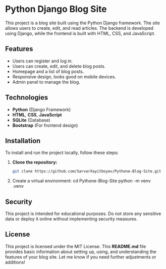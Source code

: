 # Python Django Blog Site

This project is a blog site built using the Python Django framework. The site allows users to create, edit, and read articles. The backend is developed using Django, while the frontend is built with HTML, CSS, and JavaScript.

## Features

- Users can register and log in.
- Users can create, edit, and delete blog posts.
- Homepage and a list of blog posts.
- Responsive design, looks good on mobile devices.
- Admin panel to manage the blog.

## Technologies

- **Python** (Django Framework)
- **HTML**, **CSS**, **JavaScript**
- **SQLite** (Database)
- **Bootstrap** (For frontend design)

## Installation

To install and run the project locally, follow these steps:

1. **Clone the repository:**
   ```bash
   git clone https://github.com/SarvarXayitboyev/Pythone-Blog-Site.git
2. Create a virtual environment:
  cd Pythone-Blog-Site
  python -m venv .venv
## Security
  This project is intended for educational purposes.
  Do not store any sensitive data or deploy it online without implementing security measures.
## License
  This project is licensed under the MIT License.
  This **README.md** file provides basic information about setting up, using, and understanding the features of your blog site. Let me know if you need further adjustments or additions!
